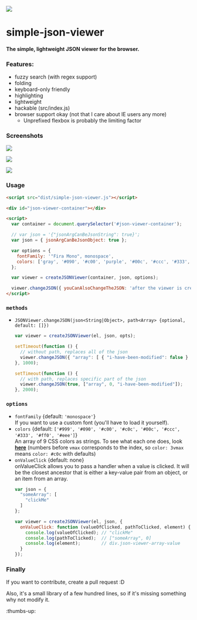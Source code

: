 ![](https://img.shields.io/npm/v/simple-json-viewer.svg)

# simple-json-viewer

#### The simple, lightweight JSON viewer for the browser.

### Features:

- fuzzy search (with regex support)
- folding
- keyboard-only friendly
- highlighting
- lightweight
- hackable (src/index.js)
- browser support okay (not that I care about IE users any more)
  - Unprefixed flexbox is probably the limiting factor

### Screenshots

![](https://i.imgur.com/MaiIrtD.png)

![](https://i.imgur.com/qvXFpMs.png)

![](https://i.imgur.com/NyG1DbX.png)

### Usage

```html
<script src="dist/simple-json-viewer.js"></script>

<div id="json-viewer-container"></div>

<script>
  var container = document.querySelector('#json-viewer-container');

  // var json = '{"jsonArgCanBeJsonString": true}';
  var json = { jsonArgCanBeJsonObject: true };

  var options = {
    fontFamily: '"Fira Mono", monospace',
    colors: ['gray', '#090', '#c00', 'purple', '#00c', '#ccc', '#333', 'yellow', 'rgb(240,240,240)']
  };

  var viewer = createJSONViewer(container, json, options);

  viewer.changeJSON({ youCanAlsoChangeTheJSON: 'after the viewer is created' });
</script>
```

### `methods`

- `JSONViewer.changeJSON(json<String|Object>, path<Array> {optional, default: []})`  
  ```javascript
  var viewer = createJSONViewer(el, json, opts);

  setTimeout(function () {
    // without path, replaces all of the json
    viewer.changeJSON({ "array": [ { "i-have-been-modified": false } ] });
  }, 1000);

  setTimeout(function () {
    // with path, replaces specific part of the json
    viewer.changeJSON(true, ["array", 0, "i-have-been-modified"]);
  }, 2000);
  ```

### `options`

- `fontFamily` {default: `'monospace'`}  
  If you want to use a custom font (you'll have to load it yourself).
- `colors` {default: `['#999', '#090', '#c00', '#c0c', '#00c', '#ccc', '#333', '#ff0', '#eee']`}  
  An array of 9 CSS colors as strings. To see what each one does, look **[here]()**
  (numbers before `vmax` corresponds to the index, so `color: 3vmax` means `color: #c0c` with defaults)
- `onValueClick` {default: none}  
  onValueClick allows you to pass a handler when a value is clicked. It will be the closest
  ancestor that is either a key-value pair from an object, or an item from an array.
  ```javascript
  var json = {
    "someArray": [
      "clickMe"
    ]
  };

  var viewer = createJSONViewer(el, json, {
    onValueClick: function (valueOfClicked, pathToClicked, element) {
      console.log(valueOfClicked); // "clickMe"
      console.log(pathToClicked);  // ["someArray", 0]
      console.log(element);        // div.json-viewer-array-value
    }
  });
  ```

### Finally

If you want to contribute, create a pull request :D

Also, it's a small library of a few hundred lines, so if it's missing something why not modify it.

:thumbs-up:
